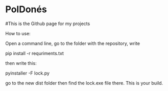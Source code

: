 # PolDonés
#This is the Github page for my projects


How to use:


Open a command line, go to the folder with the repository, write

pip install -r requriments.txt

then write this:

pyinstaller -F lock.py

go to the new dist folder then find the lock.exe file there. This is your build.
